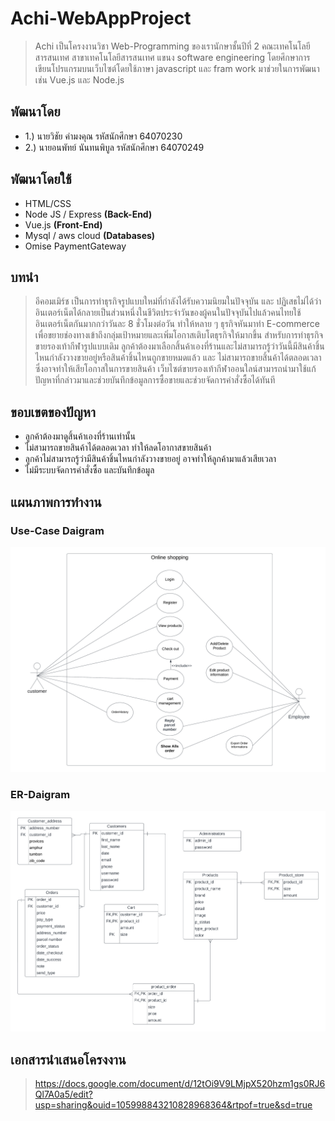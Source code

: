 # Achi-WebAppProject
> Achi เป็นโครงงานวิชา Web-Programming ของเรานักษาชั้นปีที่ 2 คณะเทคโนโลยีสารสนเทศ สาขาเทคโนโลยีสารสนเทศ แขนง software engineering โดยศึกษาการเขียนโปรแกรมบนเว็บไซต์โดยใช้ภาษา 
> javascript และ fram work มาช่วยในการพัฒนา เช่น Vue.js และ Node.js
## พัฒนาโดย
*  1.) นายวิชัย คำมงคุณ รหัสนักศึกษา 64070230 
*  2.) นายอนพัทย์ นันทนพิบูล รหัสนักศึกษา 64070249
## พัฒนาโดยใช้
* HTML/CSS
* Node JS / Express **(Back-End)**
* Vue.js **(Front-End)**
* Mysql / aws cloud **(Databases)**
* Omise PaymentGateway
## บทนำ
> อีคอมเมิร์ช เป็นการทำธุรกิจรูปแบบใหม่ที่กำลังได้รับความนิยมในปัจจุบัน และ ปฏิเสธไม่ได้ว่าอินเตอร์เน็ตได้กลายเป็นส่วนหนึ่งในชีวิตประจำวันของผู้คนในปัจจุบันไปแล้วคนไทยใช้อินเตอร์เน็ตกันมากกว่าวันละ 8 ชั่วโมงต่อวัน ทำให้หลาย ๆ ธุรกิจหันมาทำ E-commerce เพื่อขยายช่องทางเข้าถึงกลุ่มเป้าหมายและเพิ่มโอกาสเติบโตธุรกิจให้มากขึ้น สำหรับการทำธุรกิจขายรองเท้ากีฬารูปแบบเดิม ลูกค้าต้องมาเลือกสิ้นค้าเองที่ร้านและไม่สามารถรู้ว่าวันนี้มีสินค้าชิ้นไหนกำลังวางขายอยู่หรือสินค้าชิ้นไหนถูกขายหมดแล้ว และ ไม่สามารถขายสิ้นค้าได้ตลอดเวลาซึ่งอาจทำให้เสียโอกาสในการขายสินค้า เว็บไซต์ขายรองเท้ากีฬาออนใลน์สามารถนำมาใช้แก้ปัญหาที่กล่าวมาและช่วยบันทึกข้อมูลการซื้อขายและช่วยจัดการคำสั่งซื้อได้ทันที
## ขอบเขตของปัญหา
* ลูกค้าต้องมาดูสิ้นค้าเองที่ร้านเท่านั้น
* ไม่สามารถขายสินค้าได้ตลอดเวลา ทำให้ลดโอากาสขายสินค้า
* ลูกค้าไม่สามารถรู้ว่ามีสินค้าชิ้นไหนกำลังวางขายอยู่ อาจทำให้ลูกค้ามาแล้วเสียเวลา
* ไม่มีระบบจัดการคำสั่งซื้อ และบันทึกข้อมูล

## แผนภาพการทำงาน
### Use-Case Daigram
 ![Usecase Diagram](ReadmeFile/Project-UCD.png)
### ER-Daigram
 ![ER-Daigram](ReadmeFile/DATABASE%20-%20Page%201%20(2).png)

## เอกสารนำเสนอโครงงาน
> https://docs.google.com/document/d/12tOi9V9LMjpX520hzm1gs0RJ6Ql7A0a5/edit?usp=sharing&ouid=105998843210828968364&rtpof=true&sd=true
